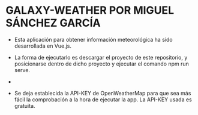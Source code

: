 # GALAXY-WEATHER POR MIGUEL SÁNCHEZ GARCÍA

- Esta aplicación para obtener información meteorológica ha sido desarrollada en Vue.js.

- La forma de ejecutarlo es descargar el proyecto de este repositorio, y posicionarse dentro de
    dicho proyecto y ejecutar el comando npm run serve.

- 

- Se deja establecida la API-KEY de OpenWeatherMap para que sea más fácil la comprobación a
    la hora de ejecutar la app. La API-KEY usada es gratuita.